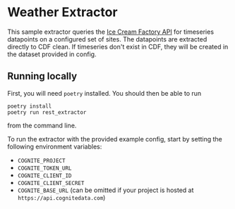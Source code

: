 Weather Extractor
=================

This sample extractor queries the [Ice Cream Factory API](https://ice-cream-factory.inso-internal.cognite.ai/docs#)
for timeseries datapoints on a configured set of sites. The datapoints are extracted directly to CDF clean. 
If timeseries don't exist in CDF, they will be created in the dataset provided in config. 

## Running locally
First, you will need `poetry` installed. You should then be able to run

```
poetry install
poetry run rest_extractor
```

from the command line.

To run the extractor with the provided example config, start by setting the
following environment variables:

 * `COGNITE_PROJECT`
 * `COGNITE_TOKEN_URL`
 * `COGNITE_CLIENT_ID`
 * `COGNITE_CLIENT_SECRET`
 * `COGNITE_BASE_URL` (can be omitted if your project is hosted at
   `https://api.cognitedata.com`)
